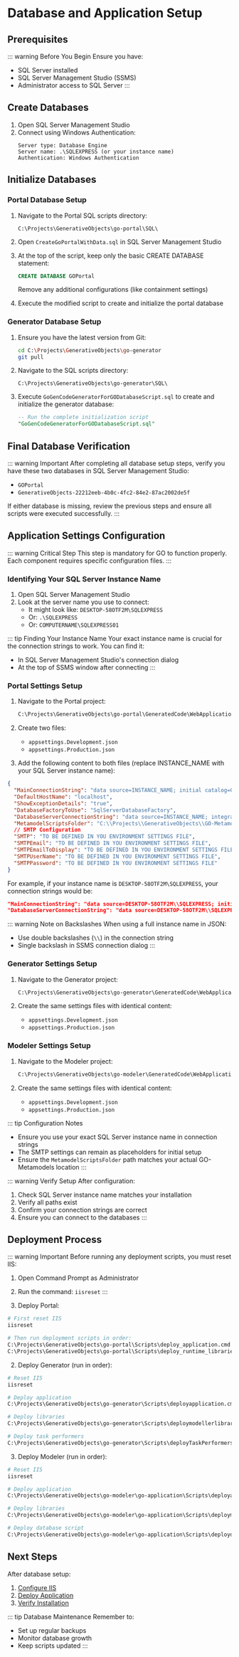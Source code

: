 # Database and Application Setup

## Prerequisites

::: warning Before You Begin
Ensure you have:
- SQL Server installed
- SQL Server Management Studio (SSMS)
- Administrator access to SQL Server
:::

## Create Databases

1. Open SQL Server Management Studio
2. Connect using Windows Authentication:
   ```
   Server type: Database Engine
   Server name: .\SQLEXPRESS (or your instance name)
   Authentication: Windows Authentication
   ```

## Initialize Databases

### Portal Database Setup

1. Navigate to the Portal SQL scripts directory:
   ```
   C:\Projects\GenerativeObjects\go-portal\SQL\
   ```

2. Open `CreateGoPortalWithData.sql` in SQL Server Management Studio

3. At the top of the script, keep only the basic CREATE DATABASE statement:
   ```sql
   CREATE DATABASE GOPortal
   ```
   Remove any additional configurations (like containment settings)

4. Execute the modified script to create and initialize the portal database

### Generator Database Setup

1. Ensure you have the latest version from Git:
   ```bash
   cd C:\Projects\GenerativeObjects\go-generator
   git pull
   ```

2. Navigate to the SQL scripts directory:
   ```
   C:\Projects\GenerativeObjects\go-generator\SQL\
   ```

3. Execute `GoGenCodeGeneratorForGODatabaseScript.sql` to create and initialize the generator database:
   ```sql
   -- Run the complete initialization script
   "GoGenCodeGeneratorForGODatabaseScript.sql"
   ```

## Final Database Verification

::: warning Important
After completing all database setup steps, verify you have these two databases in SQL Server Management Studio:
- `GOPortal`
- `GenerativeObjects-22212eeb-4b0c-4fc2-84e2-87ac2002de5f`

If either database is missing, review the previous steps and ensure all scripts were executed successfully.
:::

## Application Settings Configuration

::: warning Critical Step
This step is mandatory for GO to function properly. Each component requires specific configuration files.
:::

### Identifying Your SQL Server Instance Name

1. Open SQL Server Management Studio
2. Look at the server name you use to connect:
   - It might look like: `DESKTOP-58OTF2M\SQLEXPRESS`
   - Or: `.\SQLEXPRESS`
   - Or: `COMPUTERNAME\SQLEXPRESS01`

::: tip Finding Your Instance Name
Your exact instance name is crucial for the connection strings to work. You can find it:
- In SQL Server Management Studio's connection dialog
- At the top of SSMS window after connecting
:::

### Portal Settings Setup

1. Navigate to the Portal project:
   ```bash
   C:\Projects\GenerativeObjects\go-portal\GeneratedCode\WebApplicationLayer
   ```

2. Create two files:
   - `appsettings.Development.json`
   - `appsettings.Production.json`

3. Add the following content to both files (replace INSTANCE_NAME with your SQL Server instance name):

```json
{
  "MainConnectionString": "data source=INSTANCE_NAME; initial catalog=GOPortal;integrated security=SSPI",
  "DefaultHostName": "localhost",
  "ShowExceptionDetails": "true",
  "DatabaseFactoryToUse": "SqlServerDatabaseFactory",
  "DatabaseServerConnectionString": "data source=INSTANCE_NAME; integrated security=SSPI; TrustServerCertificate=True",
  "MetamodelScriptsFolder": "C:\\Projects\\GenerativeObjects\\GO-Metamodels",
  // SMTP Configuration
  "SMTP": "TO BE DEFINED IN YOU ENVIRONMENT SETTINGS FILE",
  "SMTPEmail": "TO BE DEFINED IN YOU ENVIRONMENT SETTINGS FILE",
  "SMTPEmailToDisplay": "TO BE DEFINED IN YOU ENVIRONMENT SETTINGS FILE",
  "SMTPUserName": "TO BE DEFINED IN YOU ENVIRONMENT SETTINGS FILE",
  "SMTPPassword": "TO BE DEFINED IN YOU ENVIRONMENT SETTINGS FILE"
}
```

For example, if your instance name is `DESKTOP-58OTF2M\SQLEXPRESS`, your connection strings would be:
```json
"MainConnectionString": "data source=DESKTOP-58OTF2M\\SQLEXPRESS; initial catalog=GOPortal;integrated security=SSPI",
"DatabaseServerConnectionString": "data source=DESKTOP-58OTF2M\\SQLEXPRESS; integrated security=SSPI; TrustServerCertificate=True",
```

::: warning Note on Backslashes
When using a full instance name in JSON:
- Use double backslashes (`\\`) in the connection string
- Single backslash in SSMS connection dialog
:::

### Generator Settings Setup

1. Navigate to the Generator project:
   ```bash
   C:\Projects\GenerativeObjects\go-generator\GeneratedCode\WebApplicationLayer
   ```

2. Create the same settings files with identical content:
   - `appsettings.Development.json`
   - `appsettings.Production.json`

### Modeler Settings Setup

1. Navigate to the Modeler project:
   ```bash
   C:\Projects\GenerativeObjects\go-modeler\GeneratedCode\WebApplicationLayer
   ```

2. Create the same settings files with identical content:
   - `appsettings.Development.json`
   - `appsettings.Production.json`

::: tip Configuration Notes
- Ensure you use your exact SQL Server instance name in connection strings
- The SMTP settings can remain as placeholders for initial setup
- Ensure the `MetamodelScriptsFolder` path matches your actual GO-Metamodels location
:::

::: warning Verify Setup
After configuration:
1. Check SQL Server instance name matches your installation
2. Verify all paths exist
3. Confirm your connection strings are correct
4. Ensure you can connect to the databases
:::

## Deployment Process

::: warning Important
Before running any deployment scripts, you must reset IIS:
1. Open Command Prompt as Administrator
2. Run the command: `iisreset`
:::

1. Deploy Portal:
```bash
# First reset IIS
iisreset

# Then run deployment scripts in order:
C:\Projects\GenerativeObjects\go-portal\Scripts\deploy_application.cmd
C:\Projects\GenerativeObjects\go-portal\Scripts\deploy_runtime_libraries.cmd
```

2. Deploy Generator (run in order):
```bash
# Reset IIS
iisreset

# Deploy application
C:\Projects\GenerativeObjects\go-generator\Scripts\deployapplication.cmd

# Deploy libraries
C:\Projects\GenerativeObjects\go-generator\Scripts\deploymodellerlibraries.bat

# Deploy task performers
C:\Projects\GenerativeObjects\go-generator\Scripts\deployTaskPerformers.bat
```

3. Deploy Modeler (run in order):
```bash
# Reset IIS
iisreset

# Deploy application
C:\Projects\GenerativeObjects\go-modeler\go-application\Scripts\deployapplication.cmd

# Deploy libraries
C:\Projects\GenerativeObjects\go-modeler\go-application\Scripts\deploymodellerlibraries.bat

# Deploy database script
C:\Projects\GenerativeObjects\go-modeler\go-application\Scripts\deploydatabasescript.bat
```

## Next Steps

After database setup:

1. [Configure IIS](/guide/installation/iis.md)
2. [Deploy Application](/guide/deployment/setup.md)
3. [Verify Installation](/guide/deployment/verification.md)

::: tip Database Maintenance
Remember to:
- Set up regular backups
- Monitor database growth
- Keep scripts updated
:::
